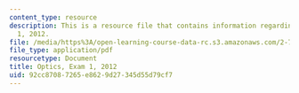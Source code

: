 ```yaml
---
content_type: resource
description: This is a resource file that contains information regarding optics exam
  1, 2012.
file: /media/https%3A/open-learning-course-data-rc.s3.amazonaws.com/2-71-optics-spring-2014/92cc87087265e8629d27345d55d79cf7_MIT2_71S14_s12_quiz1.pdf
file_type: application/pdf
resourcetype: Document
title: Optics, Exam 1, 2012
uid: 92cc8708-7265-e862-9d27-345d55d79cf7
---
```

